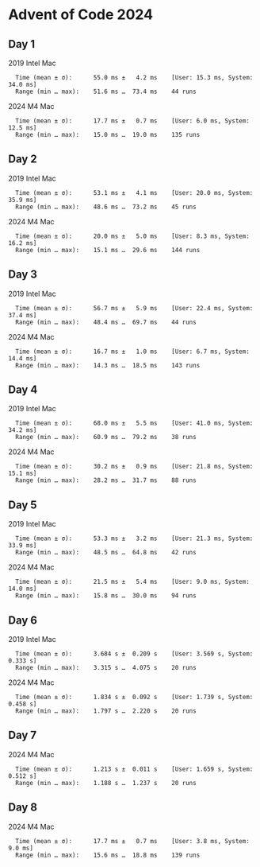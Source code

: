 # Advent of Code 2024

## Day 1

2019 Intel Mac

```
  Time (mean ± σ):      55.0 ms ±   4.2 ms    [User: 15.3 ms, System: 34.0 ms]
  Range (min … max):    51.6 ms …  73.4 ms    44 runs
```

2024 M4 Mac

```
  Time (mean ± σ):      17.7 ms ±   0.7 ms    [User: 6.0 ms, System: 12.5 ms]
  Range (min … max):    15.0 ms …  19.0 ms    135 runs

```

## Day 2

2019 Intel Mac

```
  Time (mean ± σ):      53.1 ms ±   4.1 ms    [User: 20.0 ms, System: 35.9 ms]
  Range (min … max):    48.6 ms …  73.2 ms    45 runs
```

2024 M4 Mac

```
  Time (mean ± σ):      20.0 ms ±   5.0 ms    [User: 8.3 ms, System: 16.2 ms]
  Range (min … max):    15.1 ms …  29.6 ms    144 runs
```

## Day 3

2019 Intel Mac

```
  Time (mean ± σ):      56.7 ms ±   5.9 ms    [User: 22.4 ms, System: 37.4 ms]
  Range (min … max):    48.4 ms …  69.7 ms    44 runs
```

2024 M4 Mac

```
  Time (mean ± σ):      16.7 ms ±   1.0 ms    [User: 6.7 ms, System: 14.4 ms]
  Range (min … max):    14.3 ms …  18.5 ms    143 runs
```

## Day 4

2019 Intel Mac

```
  Time (mean ± σ):      68.0 ms ±   5.5 ms    [User: 41.0 ms, System: 34.2 ms]
  Range (min … max):    60.9 ms …  79.2 ms    38 runs
```

2024 M4 Mac

```
  Time (mean ± σ):      30.2 ms ±   0.9 ms    [User: 21.8 ms, System: 15.1 ms]
  Range (min … max):    28.2 ms …  31.7 ms    88 runs
```

## Day 5

2019 Intel Mac

```
  Time (mean ± σ):      53.3 ms ±   3.2 ms    [User: 21.3 ms, System: 33.9 ms]
  Range (min … max):    48.5 ms …  64.8 ms    42 runs
```

2024 M4 Mac

```
  Time (mean ± σ):      21.5 ms ±   5.4 ms    [User: 9.0 ms, System: 14.0 ms]
  Range (min … max):    15.8 ms …  30.0 ms    94 runs
```

## Day 6

2019 Intel Mac

```
  Time (mean ± σ):      3.684 s ±  0.209 s    [User: 3.569 s, System: 0.333 s]
  Range (min … max):    3.315 s …  4.075 s    20 runs
```

2024 M4 Mac

```
  Time (mean ± σ):      1.834 s ±  0.092 s    [User: 1.739 s, System: 0.458 s]
  Range (min … max):    1.797 s …  2.220 s    20 runs
```

## Day 7

2024 M4 Mac

```
  Time (mean ± σ):      1.213 s ±  0.011 s    [User: 1.659 s, System: 0.512 s]
  Range (min … max):    1.188 s …  1.237 s    20 runs
```

## Day 8

2024 M4 Mac

```
  Time (mean ± σ):      17.7 ms ±   0.7 ms    [User: 3.8 ms, System: 9.0 ms]
  Range (min … max):    15.6 ms …  18.8 ms    139 runs
```
